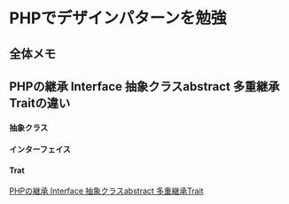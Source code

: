# PHPでデザインパターンを勉強

## 全体メモ

## PHPの継承 Interface 抽象クラスabstract 多重継承Traitの違い
#### 抽象クラス

#### インターフェイス

#### Trat

<a href="https://www.yuulinux.tokyo/1625/">PHPの継承 Interface 抽象クラスabstract 多重継承Trait</a>